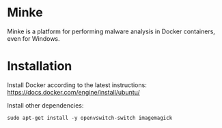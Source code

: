 # Minke

Minke is a platform for performing malware analysis in Docker containers, even for Windows.


# Installation

Install Docker according to the latest instructions: https://docs.docker.com/engine/install/ubuntu/

Install other dependencies:
```
sudo apt-get install -y openvswitch-switch imagemagick
```